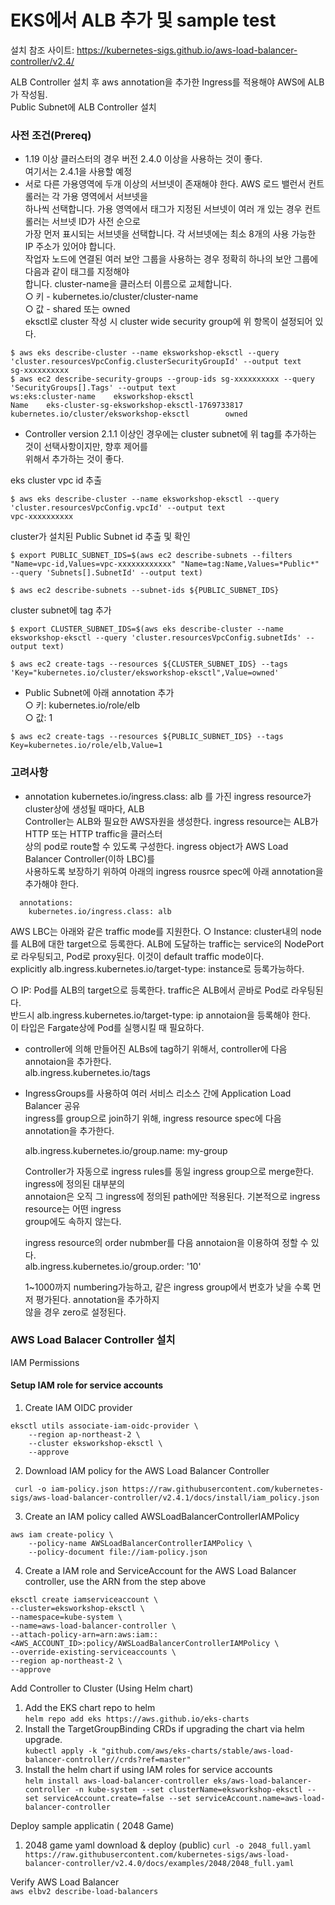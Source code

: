 # EKS에서 ALB 추가 및 sample test  

설치 참조 사이트: https://kubernetes-sigs.github.io/aws-load-balancer-controller/v2.4/   

ALB Controller 설치 후 aws annotation을 추가한 Ingress를 적용해야 AWS에 ALB가 작성됨.   
Public Subnet에 ALB Controller 설치  

### 사전 조건(Prereq)  
- 1.19 이상 클러스터의 경우 버전 2.4.0 이상을 사용하는 것이 좋다.  
  여기서는 2.4.1을 사용할 예정  
- 서로 다른 가용영역에 두개 이상의 서브넷이 존재해야 한다. AWS 로드 밸런서 컨트롤러는 각 가용 영역에서 서브넷을   
  하나씩 선택합니다. 가용 영역에서 태그가 지정된 서브넷이 여러 개 있는 경우 컨트롤러는 서브넷 ID가 사전 순으로  
  가장 먼저 표시되는 서브넷을 선택합니다. 각 서브넷에는 최소 8개의 사용 가능한 IP 주소가 있어야 합니다.  
  작업자 노드에 연결된 여러 보안 그룹을 사용하는 경우 정확히 하나의 보안 그룹에 다음과 같이 태그를 지정해야  
  합니다.  cluster-name을 클러스터 이름으로 교체합니다.    
  ○ 키 - kubernetes.io/cluster/cluster-name  
  ○ 값 - shared 또는 owned  
  eksctl로 cluster 작성 시 cluster wide security group에 위 항목이 설정되어 있다.  
```  
$ aws eks describe-cluster --name eksworkshop-eksctl --query 'cluster.resourcesVpcConfig.clusterSecurityGroupId' --output text  
sg-xxxxxxxxxx    
$ aws ec2 describe-security-groups --group-ids sg-xxxxxxxxxx --query 'SecurityGroups[].Tags' --output text  
ws:eks:cluster-name    eksworkshop-eksctl  
Name    eks-cluster-sg-eksworkshop-eksctl-1769733817  
kubernetes.io/cluster/eksworkshop-eksctl        owned  
```  

- Controller version 2.1.1 이상인 경우에는 cluster subnet에 위 tag를 추가하는 것이 선택사항이지만, 향후 제어를  
  위해서 추가하는 것이 좋다.

eks cluster vpc id 추출  
```  
$ aws eks describe-cluster --name eksworkshop-eksctl --query 'cluster.resourcesVpcConfig.vpcId' --output text  
vpc-xxxxxxxxxx  
```  

cluster가 설치된 Public Subnet id 추출 및 확인  
```  
$ export PUBLIC_SUBNET_IDS=$(aws ec2 describe-subnets --filters "Name=vpc-id,Values=vpc-xxxxxxxxxxxx" "Name=tag:Name,Values=*Public*" --query 'Subnets[].SubnetId' --output text)  

$ aws ec2 describe-subnets --subnet-ids ${PUBLIC_SUBNET_IDS}
```

cluster subnet에 tag 추가  
```
$ export CLUSTER_SUBNET_IDS=$(aws eks describe-cluster --name eksworkshop-eksctl --query 'cluster.resourcesVpcConfig.subnetIds' --output text)

$ aws ec2 create-tags --resources ${CLUSTER_SUBNET_IDS} --tags 'Key="kubernetes.io/cluster/eksworkshop-eksctl",Value=owned'  
```  

- Public Subnet에 아래 annotation 추가  
  ○ 키: kubernetes.io/role/elb  
  ○ 값: 1
```  
$ aws ec2 create-tags --resources ${PUBLIC_SUBNET_IDS} --tags Key=kubernetes.io/role/elb,Value=1  
```  

### 고려사항  
- annotation kubernetes.io/ingress.class: alb 를 가진 ingress resource가 cluster상에 생성될 때마다, ALB  
  Controller는 ALB와 필요한 AWS자원을 생성한다. ingress resource는 ALB가 HTTP 또는 HTTP traffic을 클러스터  
  상의 pod로 route할 수 있도록 구성한다. ingress object가 AWS Load Balancer Controller(이하 LBC)를  
  사용하도록 보장하기 위하여 아래의 ingress rousrce spec에 아래 annotation을 추가해야 한다.  
```  
  annotations:
    kubernetes.io/ingress.class: alb
```  
  AWS LBC는 아래와 같은 traffic mode를 지원한다.
  ○ Instance: cluster내의 node를 ALB에 대한 target으로 등록한다. ALB에 도달하는 traffic는 service의 NodePort로  라우팅되고, Pod로 proxy된다. 이것이 default traffic mode이다.   
  explicitly alb.ingress.kubernetes.io/target-type: instance로 등록가능하다.   

  ○ IP: Pod를 ALB의 target으로 등록한다. traffic은 ALB에서 곧바로 Pod로 라우팅된다.  
  반드시 alb.ingress.kubernetes.io/target-type: ip annotaion을 등록해야 한다.  
  이 타입은 Fargate상에 Pod를 실행시킬 때 필요하다.

- controller에 의해 만들어진 ALBs에 tag하기 위해서, controller에 다음 annotaion을 추가한다.  
  alb.ingress.kubernetes.io/tags  

- IngressGroups를 사용하여 여러 서비스 리소스 간에 Application Load Balancer 공유  
  ingress를 group으로 join하기 위해, ingress resource spec에 다음 annotation을 추가한다.  
  
  alb.ingress.kubernetes.io/group.name: my-group  
  
  Controller가 자동으로 ingress rules를 동일 ingress group으로 merge한다. ingress에 정의된 대부분의  
  annotaion은 오직 그 ingress에 정의된 path에만 적용된다. 기본적으로 ingress resource는 어떤 ingress  
  group에도 속하지 않는다.  

  ingress resource의 order nubmber를 다음 annotaion을 이용하여 정할 수 있다.  
  alb.ingress.kubernetes.io/group.order: '10'  

  1~1000까지 numbering가능하고, 같은 ingress group에서 번호가 낮을 수록 먼저 평가된다. annotation을 추가하지  
  않을 경우 zero로 설정된다.  

### AWS Load Balacer Controller 설치  
IAM Permissions

#### Setup IAM role for service accounts  
1. Create IAM OIDC provider  
```  
eksctl utils associate-iam-oidc-provider \
    --region ap-northeast-2 \
    --cluster eksworkshop-eksctl \
    --approve
```  
2. Download IAM policy for the AWS Load Balancer Controller  
```
 curl -o iam-policy.json https://raw.githubusercontent.com/kubernetes-sigs/aws-load-balancer-controller/v2.4.1/docs/install/iam_policy.json  
```

3. Create an IAM policy called AWSLoadBalancerControllerIAMPolicy  
```
aws iam create-policy \
    --policy-name AWSLoadBalancerControllerIAMPolicy \
    --policy-document file://iam-policy.json  
```  
4. Create a IAM role and ServiceAccount for the AWS Load Balancer controller, use the ARN from the step above  
```  
eksctl create iamserviceaccount \
--cluster=eksworkshop-eksctl \
--namespace=kube-system \
--name=aws-load-balancer-controller \
--attach-policy-arn=arn:aws:iam::<AWS_ACCOUNT_ID>:policy/AWSLoadBalancerControllerIAMPolicy \
--override-existing-serviceaccounts \
--region ap-northeast-2 \
--approve  
```

Add Controller to Cluster (Using Helm chart)  

1. Add the EKS chart repo to helm  
`helm repo add eks https://aws.github.io/eks-charts`  
2. Install the TargetGroupBinding CRDs if upgrading the chart via helm upgrade.  
`kubectl apply -k "github.com/aws/eks-charts/stable/aws-load-balancer-controller//crds?ref=master"`  
3. Install the helm chart if using IAM roles for service accounts   
`helm install aws-load-balancer-controller eks/aws-load-balancer-controller -n kube-system --set clusterName=eksworkshop-eksctl --set serviceAccount.create=false --set serviceAccount.name=aws-load-balancer-controller `  


Deploy sample applicatin ( 2048 Game)
1. 2048 game yaml download & deploy (public)
`curl -o 2048_full.yaml https://raw.githubusercontent.com/kubernetes-sigs/aws-load-balancer-controller/v2.4.0/docs/examples/2048/2048_full.yaml`  

Verify AWS Load Balancer  
`aws elbv2 describe-load-balancers `  




